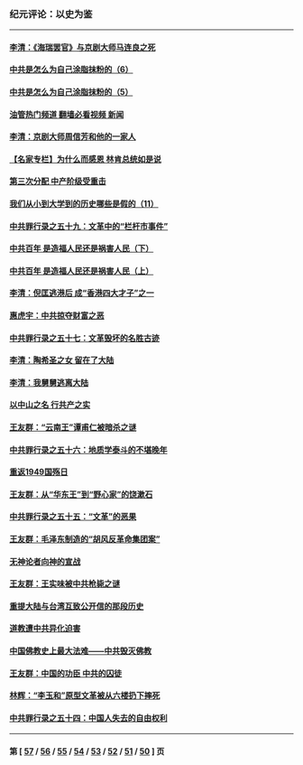 ### 纪元评论：以史为鉴
---
#### [李清：《海瑞罢官》与京剧大师马连良之死](../../pages/nsc1028/n13412316.md?12080330) 
#### [中共是怎么为自己涂脂抹粉的（6）](../../pages/nsc1028/n13412021.md?12080330) 
#### [中共是怎么为自己涂脂抹粉的（5）](../../pages/nsc1028/n13405477.md?12080330) 
#### [油管热门频道 翻墙必看视频 新闻](ok?12080330)
#### [李清：京剧大师周信芳和他的一家人](../../pages/nsc1028/n13391411.md?12080330) 
#### [【名家专栏】为什么而感恩 林肯总统如是说](../../pages/nsc1028/n13402501.md?12080330) 
#### [第三次分配 中产阶级受重击](../../pages/nsc1028/n13401007.md?12080330) 
#### [我们从小到大学到的历史哪些是假的（11）](../../pages/nsc1028/n13395097.md?12080330) 
#### [中共罪行录之五十九：文革中的“栏杆市事件”](../../pages/nsc1028/n13390605.md?12080330) 
#### [中共百年 是造福人民还是祸害人民（下）](../../pages/nsc1028/n13389389.md?12080330) 
#### [中共百年 是造福人民还是祸害人民（上）](../../pages/nsc1028/n13388697.md?12080330) 
#### [李清：倪匡逃港后 成“香港四大才子”之一](../../pages/nsc1028/n13377522.md?12080330) 
#### [惠虎宇：中共掠夺财富之恶](../../pages/nsc1028/n13374142.md?12080330) 
#### [中共罪行录之五十七：文革毁坏的名胜古迹](../../pages/nsc1028/n13373282.md?12080330) 
#### [李清：陶希圣之女 留在了大陆](../../pages/nsc1028/n13367727.md?12080330) 
#### [李清：我舅舅逃离大陆](../../pages/nsc1028/n13343329.md?12080330) 
#### [以中山之名 行共产之实](../../pages/nsc1028/n13346437.md?12080330) 
#### [王友群：“云南王”谭甫仁被暗杀之谜](../../pages/nsc1028/n13357123.md?12080330) 
#### [中共罪行录之五十六：地质学泰斗的不堪晚年](../../pages/nsc1028/n13355675.md?12080330) 
#### [重返1949国殇日](../../pages/nsc1028/n13346372.md?12080330) 
#### [王友群：从“华东王”到“野心家”的饶漱石](../../pages/nsc1028/n13346037.md?12080330) 
#### [中共罪行录之五十五：“文革”的恶果](../../pages/nsc1028/n13324062.md?12080330) 
#### [王友群：毛泽东制造的“胡风反革命集团案”](../../pages/nsc1028/n13324909.md?12080330) 
#### [无神论者向神的宣战](../../pages/nsc1028/n13281535.md?12080330) 
#### [王友群：王实味被中共枪毙之谜](../../pages/nsc1028/n13307502.md?12080330) 
#### [重提大陆与台湾互致公开信的那段历史](../../pages/nsc1028/n13305095.md?12080330) 
#### [道教遭中共异化迫害](../../pages/nsc1028/n13281463.md?12080330) 
#### [中国佛教史上最大法难——中共毁灭佛教](../../pages/nsc1028/n13281397.md?12080330) 
#### [王友群：中国的功臣 中共的囚徒](../../pages/nsc1028/n13291790.md?12080330) 
#### [林辉：“李玉和”原型文革被从六楼扔下摔死](../../pages/nsc1028/n13291564.md?12080330) 
#### [中共罪行录之五十四：中国人失去的自由权利](../../pages/nsc1028/n13290123.md?12080330) 

---
#### 第 [ [57](./57.md?12080330) / [56](./56.md?12080330) / [55](./55.md?12080330) / [54](./54.md?12080330) / [53](./53.md?12080330) / [52](./52.md?12080330) / [51](./51.md?12080330) / [50](./50.md?12080330) ] 页
